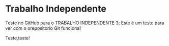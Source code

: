 # Trabalho Independente

Teste no GitHub para o TRABALHO INDEPENDENTE 3;
 Este é um teste para ver com o orepositorio Git funciona!

 Teste,teste!
